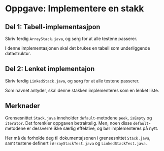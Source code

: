 Oppgave: Implementere en stakk
===================================

Del 1: Tabell-implementasjpon
-------------------------------

Skriv ferdig `ArrayStack.java`, og sørg for at alle testene passerer.

I denne implementasjonen skal det brukes en tabell som underliggende datastruktur.

Del 2: Lenket implementajon
------------------------------

Skriv ferdig `LinkedStack.java`, og sørg for at alle testene passerer.

Som navnet antyder, skal denne stakken implementeres som en lenket liste.

Merknader
-----------------
Grensesnittet `Stack.java` inneholder `default`-metodene `peek`, `isEmpty` og `iterator`. Det forenkler oppgaven betraktelig. Men, noen disse `default`-metodene er dessverre ikke særlig effektive, og bør implementeres på nytt.


Her må du forholde deg til dokumentajsonen i grensesnittet `Stack.java`, samt testene definert i `ArrayStackTest.java` og `LinkedStackTest.java`.

